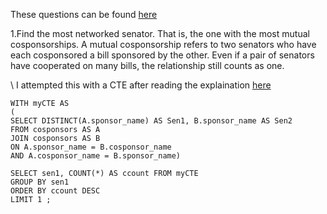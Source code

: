 These questions can be found [here](https://selectstarsql.com/questions.html)

1.Find the most networked senator. That is, the one with the most mutual cosponsorships.
A mutual cosponsorship refers to two senators who have each cosponsored a bill sponsored by the other. Even if a pair of senators have cooperated on many bills, the relationship still counts as one.

\ 
I attempted this with a CTE after reading the explaination [here](https://blog.sqlyog.com/window-functions-common-table-expressions-mysql-8-mariadb/)
````
WITH myCTE AS
(
SELECT DISTINCT(A.sponsor_name) AS Sen1, B.sponsor_name AS Sen2 
FROM cosponsors AS A 
JOIN cosponsors AS B 
ON A.sponsor_name = B.cosponsor_name
AND A.cosponsor_name = B.sponsor_name)

SELECT sen1, COUNT(*) AS ccount FROM myCTE
GROUP BY sen1
ORDER BY ccount DESC
LIMIT 1 ;
````
